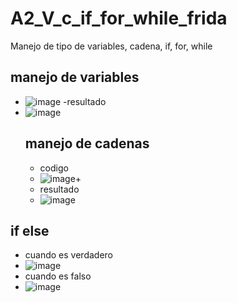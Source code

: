 # A2_V_c_if_for_while_frida
Manejo de tipo de variables, cadena, if, for, while
## manejo de variables
- ![image](https://github.com/user-attachments/assets/8ea9ffaf-a00c-403f-8a8b-51c47ab5b8bd)
-resultado
- ![image](https://github.com/user-attachments/assets/54efa9cd-9d81-430d-ba77-52c8a64098d4)
  ## manejo de cadenas
  - codigo
  - ![image](https://github.com/user-attachments/assets/4d591b6c-cc70-4367-bd28-990e4ffa043c)+
  -  resultado
  -  ![image](https://github.com/user-attachments/assets/551cf4ac-4d01-4d20-987b-4325f6db95a1)
## if else
- cuando es verdadero
- ![image](https://github.com/user-attachments/assets/fcad97b9-5edf-4bcd-bf6d-7a071fc61fd6)
- cuando es falso
- ![image](https://github.com/user-attachments/assets/81a364ee-af1c-4d43-8148-f83c75719bdb)
  


